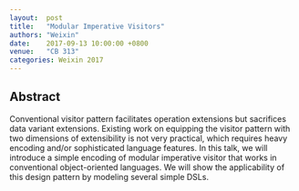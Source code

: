 ```yaml
--- 
layout:  post 
title:   "Modular Imperative Visitors"
authors: "Weixin"
date:    2017-09-13 10:00:00 +0800
venue:   "CB 313"
categories: Weixin 2017
--- 
```

## Abstract

Conventional visitor pattern facilitates operation extensions but sacrifices
data variant extensions. Existing work on equipping the visitor pattern with two
dimensions of extensibility is not very practical, which requires heavy encoding
and/or sophisticated language features. In this talk, we will introduce a simple
encoding of modular imperative visitor that works in conventional
object-oriented languages. We will show the applicability of this design pattern
by modeling several simple DSLs.
